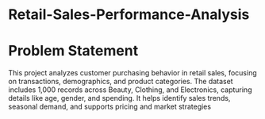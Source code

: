 # Retail-Sales-Performance-Analysis

# Problem Statement
This project analyzes customer purchasing behavior in retail sales, focusing on transactions, demographics, and product categories. The dataset includes 1,000 records across Beauty, Clothing, and Electronics, capturing details like age, gender, and spending. It helps identify sales trends, seasonal demand, and supports pricing and market strategies
